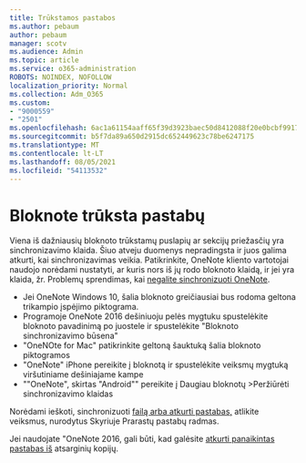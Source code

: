 ```yaml
---
title: Trūkstamos pastabos
ms.author: pebaum
author: pebaum
manager: scotv
ms.audience: Admin
ms.topic: article
ms.service: o365-administration
ROBOTS: NOINDEX, NOFOLLOW
localization_priority: Normal
ms.collection: Adm_O365
ms.custom:
- "9000559"
- "2501"
ms.openlocfilehash: 6ac1a61154aaff65f39d3923baec50d8412088f20e0bcbf991724bb6fa469d62
ms.sourcegitcommit: b5f7da89a650d2915dc652449623c78be6247175
ms.translationtype: MT
ms.contentlocale: lt-LT
ms.lasthandoff: 08/05/2021
ms.locfileid: "54113532"
---
```

# <a name="missing-notes-in-notebook"></a>Bloknote trūksta pastabų

Viena iš dažniausių bloknoto trūkstamų puslapių ar sekcijų priežasčių yra sinchronizavimo klaida. Šiuo atveju duomenys nepradingsta ir juos galima atkurti, kai sinchronizavimas veikia. Patikrinkite, OneNote kliento vartotojai naudojo norėdami nustatyti, ar kuris nors iš jų rodo bloknoto klaidą, ir jei yra klaida, žr. Problemų sprendimas, kai [negalite sinchronizuoti OneNote](https://support.office.com/article/299495ef-66d1-448f-90c1-b785a6968d45).

- Jei OneNote Windows 10, šalia bloknoto greičiausiai bus rodoma geltona trikampio įspėjimo piktograma.
- Programoje OneNote 2016 dešiniuoju pelės mygtuku spustelėkite bloknoto pavadinimą po juostele ir spustelėkite "Bloknoto sinchronizavimo būsena"
- "OneNOte for Mac" patikrinkite geltoną šauktuką šalia bloknoto piktogramos
- "OneNote" iPhone pereikite į bloknotą ir spustelėkite veiksmų mygtuką viršutiniame dešiniajame kampe
- ""OneNote", skirtas "Android"" pereikite į Daugiau bloknotų >Peržiūrėti sinchronizavimo klaidas

Norėdami ieškoti, sinchronizuoti [failą arba atkurti pastabas,](https://support.office.com/article/32cb2bd7-afe7-44d2-a711-398a88421287) atlikite veiksmus, nurodytus Skyriuje Prarastų pastabų radmas.

Jei naudojate "OneNote 2016, gali būti, kad galėsite [atkurti panaikintas pastabas iš](https://support.office.com/article/32ed1036-74fd-4c21-bc28-033a486e6b14) atsarginių kopijų.
